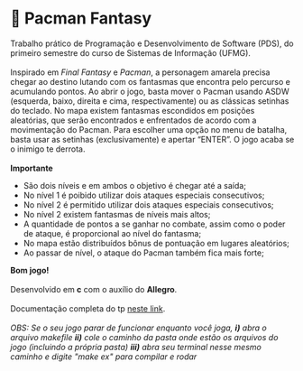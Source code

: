 # :space_invader: Pacman Fantasy

Trabalho prático de Programação e Desenvolvimento de Software (PDS), do primeiro semestre do curso de Sistemas de Informação (UFMG). 
<br>
<br>
Inspirado em <i>Final Fantasy</i> e <i>Pacman</i>, a personagem amarela precisa chegar ao destino lutando com os fantasmas que encontra pelo percurso e acumulando pontos.
Ao abrir o jogo, basta mover o Pacman usando ASDW (esquerda, baixo, direita e cima, respectivamente) ou as clássicas setinhas do teclado. No mapa existem fantasmas escondidos em posições aleatórias, que serão encontrados e enfrentados de acordo com a movimentação do Pacman. Para escolher uma opção no menu de batalha, basta usar as setinhas (exclusivamente) e apertar “ENTER”. O jogo acaba se o inimigo te derrota.
<br>
<br>
<b>Importante</b>
<ul>
  <li>São dois níveis e em ambos o objetivo é chegar até a saída;</li> 
  <li>No nível 1 é poibido utilizar dois ataques especiais consecutivos;</li>
  <li>No nível 2 é permitido utilizar dois ataques especiais consecutivos;</li>
  <li>No nível 2 existem fantasmas de níveis mais altos;</li>
  <li>A quantidade de pontos a se ganhar no combate, assim como o poder de ataque, é proporcional ao nível do fantasma;</li>
  <li>No mapa estão distribuídos bônus de pontuação em lugares aleatórios;</li>
  <li>Ao passar de nível, o ataque do Pacman também fica mais forte;</li>
</ul>
<b>Bom jogo!</b>
<br>
<br> 
Desenvolvido em <b>c</b> com o auxílio do <b> Allegro</b>.
<br>
<br>
Documentação completa do tp <a href="https://docs.google.com/document/d/1EypjpfwEqvEMefO6YUCNWzOI9MX7YZOHOTsHJN3uWUQ/edit?usp=sharing"> neste link</a>.
<br>
<br>
<i>OBS: Se o seu jogo parar de funcionar enquanto você joga, <b>i)</b> abra o arquivo makefile <b>ii)</b> cole o caminho da pasta onde estão os arquivos do jogo (incluindo a própria pasta) <b>iii)</b> abra seu terminal nesse mesmo caminho e digite "make ex" para compilar e rodar</i>

